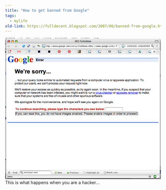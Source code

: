 ```yaml
---
title: "How to get banned from Google"
tags: 
  - mylife	
old-link: https://fulldecent.blogspot.com/2007/06/banned-from-google.html
---
```


![You are blocked from Google](assets/images/2007-06-12-banned-from-google.png)
This is what happens when you are a hacker...